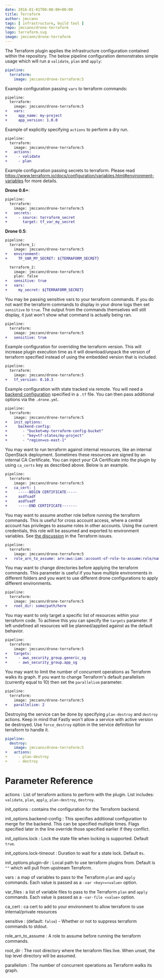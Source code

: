 ```yaml
---
date: 2016-01-01T00:00:00+00:00
title: Terraform
author: jmccann
tags: [ infrastructure, build tool ]
repo: jmccann/drone-terraform
logo: terraform.svg
image: jmccann/drone-terraform
---
```


The Terraform plugin applies the infrastructure configuration contained within the repository. The below pipeline configuration demonstrates simple usage which will run a `validate`, `plan` and `apply`:

```yaml
pipeline:
  terraform:
    image: jmccann/drone-terraform:5
```

Example configuration passing `vars` to terraform commands:

```diff
pipeline:
  terraform:
    image: jmccann/drone-terraform:5
+   vars:
+     app_name: my-project
+     app_version: 1.0.0
```

Example of explicitly specifying `actions` to perform a dry run.

```diff
pipeline:
  terraform:
    image: jmccann/drone-terraform:5
+   actions:
+     - validate
+     - plan
```

Example configuration passing secrets to terraform.  Please read
https://www.terraform.io/docs/configuration/variables.html#environment-variables
for more details.

**Drone 0.6+**:

```diff
pipeline:
  terraform:
    image: jmccann/drone-terraform:5
+   secrets:
+     - source: terraform_secret
+       target: tf_var_my_secret
```

**Drone 0.5**:

```diff
pipeline:
  terraform_1:
    image: jmccann/drone-terraform:5
+   environment:
+     TF_VAR_MY_SECRET: ${TERRAFORM_SECRET}

  terraform_2:
    image: jmccann/drone-terraform:5
    plan: false
+   sensitive: true
+   vars:
+     my_secret: ${TERRAFORM_SECRET}
```

You may be passing sensitive vars to your terraform commands.  If you do not want
the terraform commands to display in your drone logs then set `sensitive` to `true`.
The output from the commands themselves will still display, it just won't show
what command is actually being ran.

```diff
pipeline:
  terraform:
    image: jmccann/drone-terraform:5
+   sensitive: true
```

Example configuration for overriding the terraform version.  This will increase
plugin execution time as it will download/unpack the version of terraform
specified instead of using the embedded version that is included.

```diff
pipeline:
  terraform:
    image: jmccann/drone-terraform:5
+   tf_version: 0.10.3
```

Example configuration with state tracked via remote.  You will need a
[backend configuration](https://www.terraform.io/docs/backends/config.html)
specified in a `.tf` file.  You can then pass additional options via the `.drone.yml`.

```diff
pipeline:
  terraform:
    image: jmccann/drone-terraform:5
+   init_options:
+     backend-config:
+       - "bucket=my-terraform-config-bucket"
+       - "key=tf-states/my-project"
+       - "region=us-east-1"
```

You may want to run terraform against internal resources, like an internal
OpenStack deployment.  Sometimes these resources are signed by an internal
CA Certificate.  You can inject your CA Certificate into the plugin by using
`ca_certs` key as described above.  Below is an example.

```diff
pipeline:
  terraform:
    image: jmccann/drone-terraform:5
+   ca_cert: |
+     -----BEGIN CERTIFICATE-----
+     asdfsadf
+     asdfsadf
+     -----END CERTIFICATE-------
```

You may want to assume another role before running the terraform commands.
This is useful for cross account access, where a central account has privileges
to assume roles in other accounts. Using the current credentials, this role will
be assumed and exported to environment variables.
See [the discussion](https://github.com/hashicorp/terraform/issues/1275) in the Terraform issues.

```diff
pipeline:
  terraform:
    image: jmccann/drone-terraform:5
+   role_arn_to_assume: arn:aws:iam::account-of-role-to-assume:role/name-of-role
```

You may want to change directories before applying the terraform commands.
This parameter is useful if you have multiple environments in different folders
and you want to use different drone configurations to apply different environments.

```diff
pipeline:
  terraform:
    image: jmccann/drone-terraform:5
+   root_dir: some/path/here
```

You may want to only target a specific list of resources within your terraform
code. To achieve this you can specify the `targets` parameter. If left undefined
all resources will be planned/applied against as the default behavior.

```diff
pipeline:
  terraform:
    image: jmccann/drone-terraform:5
+   targets:
+     - aws_security_group.generic_sg
+     - aws_security_group.app_sg
```

You may want to limit the number of concurrent operations as Terraform walks its graph.
If you want to change Terraform's default parallelism (currently equal to 10) then set the `parallelism` parameter.

```diff
pipeline:
  terraform:
    image: jmccann/drone-terraform:5
+   parallelism: 2
```

Destroying the service can be done by specifying `plan-destroy` and `destroy` actions. Keep in mind that Fastly won't allow a service with active version be destroyed. Use `force_destroy` option in the service definition for terraform to handle it.

```yaml
pipeline:
  destroy:
    image: jmccann/drone-terraform:5
+   actions:
+     - plan-destroy
+     - destroy
```

# Parameter Reference

actions
: List of terraform actions to perform with the plugin.  List includes:
`validate`, `plan`, `apply`, `plan-destroy`, `destroy`.

init_options
: contains the configuration for the Terraform backend.

init_options.backend-config
: This specifies additional configuration to merge for the backend. This can be
specified multiple times. Flags specified later in the line override those
specified earlier if they conflict.

init_options.lock
: Lock the state file when locking is supported. Default `true`.

init_options.lock-timeout
: Duration to wait for a state lock. Default `0s`.

init_options.plugin-dir
: Local path to use terraform plugins from. Default is `""` which will pull from upstream Terraform.

vars
: a map of variables to pass to the Terraform `plan` and `apply` commands.
Each value is passed as a `-var <key>=<value>` option.

var_files
: a list of variable files to pass to the Terraform `plan` and `apply` commands.
Each value is passed as a `-var-file <value>` option.

ca_cert
: ca cert to add to your environment to allow terraform to use internal/private resources

sensitive
: (default: `false`) - Whether or not to suppress terraform commands to stdout.

role_arn_to_assume
: A role to assume before running the terraform commands.

root_dir
: The root directory where the terraform files live. When unset, the top level directory will be assumed.

parallelism
: The number of concurrent operations as Terraform walks its graph.
